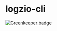 # logzio-cli

[![Greenkeeper badge](https://badges.greenkeeper.io/ukmadlz/logzio-cli.svg)](https://greenkeeper.io/)